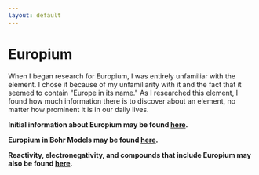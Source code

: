 ```yaml
---
layout: default
---
```

# Europium

When I began research for Europium, I was entirely unfamiliar with the element. I chose it because of my unfamiliarity with it and the fact that it seemed to contain "Europe in its name." As I researched this element, I found how much information there is to discover about an element, no matter how prominent it is in our daily lives.

**Initial information about Europium may be found [here](./initial_information.md).** 

**Europium in Bohr Models may be found [here](./europium_in_bohr_models.md).**

**Reactivity, electronegativity, and compounds that include Europium may also be found [here](./additional_information.md).**
